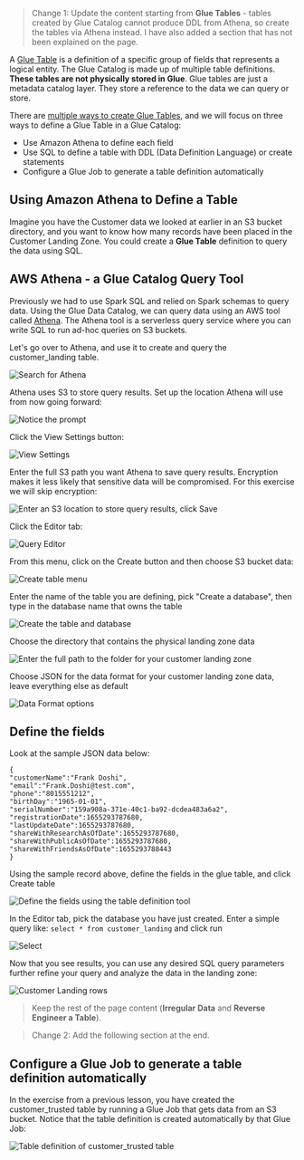 > Change 1: Update the content starting from **Glue Tables** - tables created by Glue Catalog cannot produce DDL from Athena, so create the tables via Athena instead. I have also added a section that has not been explained on the page.

A [Glue Table](https://docs.aws.amazon.com/glue/latest/dg/components-overview.html) is a definition of a specific group of fields that represents a logical entity. The Glue Catalog is made up of multiple table definitions. **These tables are not physically stored in Glue**. Glue tables are just a metadata catalog layer. They store a reference to the data we can query or store.

There are [multiple ways to create Glue Tables](https://docs.aws.amazon.com/glue/latest/dg/tables-described.html), and we will focus on three ways to define a Glue Table in a Glue Catalog:

- Use Amazon Athena to define each field
- Use SQL to define a table with DDL (Data Definition Language) or create statements
- Configure a Glue Job to generate a table definition automatically

## Using Amazon Athena to Define a Table

Imagine you have the Customer data we looked at earlier in an S3 bucket directory, and you want to know how many records have been placed in the Customer Landing Zone. You could create a **Glue Table** definition to query the data using SQL.

## AWS Athena - a Glue Catalog Query Tool

Previously we had to use Spark SQL and relied on Spark schemas to query data. Using the Glue Data Catalog, we can query data using an AWS tool called [Athena](https://aws.amazon.com/athena/). The Athena tool is a serverless query service where you can write SQL to run ad-hoc queries on S3 buckets.

Let's go over to Athena, and use it to create and query the customer_landing table.

![Search for Athena](1-search_for_athena.jpeg)

Athena uses S3 to store query results. Set up the location Athena will use from now going forward:

![Notice the prompt](2-athena_warning.jpeg)

Click the View Settings button:

![View Settings](3-view_settings.jpeg)

Enter the full S3 path you want Athena to save query results. Encryption makes it less likely that sensitive data will be compromised. For this exercise we will skip encryption:

![Enter an S3 location to store query results, click Save](4-athena_s3_to_store_qr.jpeg)

Click the Editor tab:

![Query Editor](5-editor_tab.png)

From this menu, click on the Create button and then choose S3 bucket data:

![Create table menu](6-create_table_menu.png)

Enter the name of the table you are defining, pick "Create a database", then type in the database name that owns the table

![Create the table and database](7-create_table_and_db.png)

Choose the directory that contains the physical landing zone data

![Enter the full path to the folder for your customer landing zone](8-s3_path.png)

Choose JSON for the data format for your customer landing zone data, leave everything else as default

![Data Format options](9-json.png)

## Define the fields

Look at the sample JSON data below:

```
{
"customerName":"Frank Doshi",
"email":"Frank.Doshi@test.com",
"phone":"8015551212",
"birthDay":"1965-01-01",
"serialNumber":"159a908a-371e-40c1-ba92-dcdea483a6a2",
"registrationDate":1655293787680,
"lastUpdateDate":1655293787680,
"shareWithResearchAsOfDate":1655293787680,
"shareWithPublicAsOfDate":1655293787680,
"shareWithFriendsAsOfDate":1655293788443
}
```

Using the sample record above, define the fields in the glue table, and click Create table

![Define the fields using the table definition tool](10-table_defs.png)

In the Editor tab, pick the database you have just created. Enter a simple query like: `select * from customer_landing` and click run

![Select](11-query_run.png)

Now that you see results, you can use any desired SQL query parameters further refine your query and analyze the data in the landing zone:

![Customer Landing rows](12-landing_zone_data.png)

> Keep the rest of the page content (**Irregular Data** and **Reverse Engineer a Table**).

> Change 2: Add the following section at the end.

## Configure a Glue Job to generate a table definition automatically

In the exercise from a previous lesson, you have created the customer_trusted table by running a Glue Job that gets data from an S3 bucket. Notice that the table definition is created automatically by that Glue Job:

![Table definition of customer_trusted table](13-customer_trusted.png)
